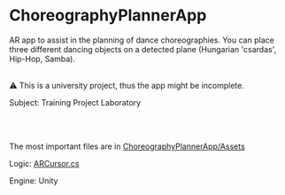 # ChoreographyPlannerApp
AR app to assist in the planning of dance choreographies. You can place three different dancing objects on a detected plane (Hungarian 'csardas', Hip-Hop, Samba). <br><br>

⚠ This is a university project, thus the app might be incomplete.

Subject: Training Project Laboratory 

<br><br>

The most important files are in [ChoreographyPlannerApp/Assets](https://github.com/kovacsadam23/ChoreographyPlannerApp/tree/main/ChoreographyPlannerApp/Assets)

Logic: [ARCursor.cs](https://github.com/kovacsadam23/ChoreographyPlannerApp/blob/main/ChoreographyPlannerApp/Assets/ARCursor.cs)

Engine: Unity
